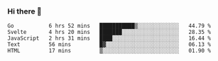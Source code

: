 ### Hi there 👋

<!--
**KLXLjun/KLXLjun** is a ✨ _special_ ✨ repository because its `README.md` (this file) appears on your GitHub profile.

Here are some ideas to get you started:

- 🔭 I’m currently working on ...
- 🌱 I’m currently learning ...
- 👯 I’m looking to collaborate on ...
- 🤔 I’m looking for help with ...
- 💬 Ask me about ...
- 📫 How to reach me: ...
- 😄 Pronouns: ...
- ⚡ Fun fact: ...
-->

<!--START_SECTION:waka-->
```text
Go           6 hrs 52 mins   ███████████▒░░░░░░░░░░░░░   44.79 % 
Svelte       4 hrs 20 mins   ███████░░░░░░░░░░░░░░░░░░   28.35 % 
JavaScript   2 hrs 31 mins   ████░░░░░░░░░░░░░░░░░░░░░   16.44 % 
Text         56 mins         █▓░░░░░░░░░░░░░░░░░░░░░░░   06.13 % 
HTML         17 mins         ▒░░░░░░░░░░░░░░░░░░░░░░░░   01.90 % 
```
<!--END_SECTION:waka-->
